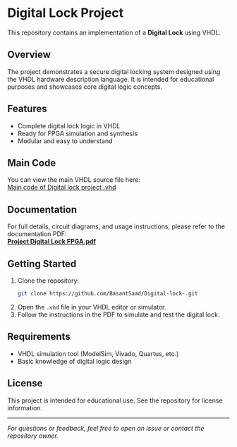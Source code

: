 # Digital Lock Project

This repository contains an implementation of a **Digital Lock** using VHDL.

## Overview

The project demonstrates a secure digital locking system designed using the VHDL hardware description language. It is intended for educational purposes and showcases core digital logic concepts.

## Features

- Complete digital lock logic in VHDL
- Ready for FPGA simulation and synthesis
- Modular and easy to understand

## Main Code

You can view the main VHDL source file here:  
[Main code of Digital lock project .vhd](https://github.com/BasantSaad/Digital-lock-/blob/main/Main%20code%20of%20Digital%20lock%20project%20.vhd)

## Documentation

For full details, circuit diagrams, and usage instructions, please refer to the documentation PDF:  
**[Project Digital Lock FPGA.pdf](https://github.com/BasantSaad/Digital-lock-/blob/de16a585ad5b611f53caba08de6800fe5b256ca7/Project%20Digital%20Lock%20FPGA.pdf)**

## Getting Started

1. Clone the repository:
    ```bash
    git clone https://github.com/BasantSaad/Digital-lock-.git
    ```
2. Open the `.vhd` file in your VHDL editor or simulator.
3. Follow the instructions in the PDF to simulate and test the digital lock.

## Requirements

- VHDL simulation tool (ModelSim, Vivado, Quartus, etc.)
- Basic knowledge of digital logic design

## License

This project is intended for educational use. See the repository for license information.

---

*For questions or feedback, feel free to open an issue or contact the repository owner.*
